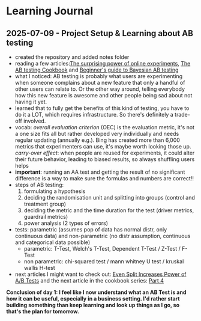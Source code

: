 # Learning Journal

## 2025-07-09 - Project Setup & Learning about AB testing

- created the repository and added notes folder
- reading a few articles:[The surprising power of online experiments](https://hbr.org/2017/09/the-surprising-power-of-online-experiments), [The AB testing Cookbook](https://medium.com/@ibtesamahmex/the-ab-testing-cookbook-d98edb997db7) and [Beginner's guide to Bayesian AB testing](https://medium.com/@ibtesamahmex/beginners-guide-to-bayesian-ab-testing-22f40988d5e6)
- what I noticed: AB testing is probably what users are experimenting when someone complains about a new feature that only a handful of other users can relate to. Or the other way around, telling everybody how this new feature is awesome and other people being sad about not having it yet. 
- learned that to fully get the benefits of this kind of testing, you have to do it a LOT, which requires infrastructure. So there's definitely a trade-off involved.
- vocab: 
        *overall evaluation criterion* (OEC) is the evaluation metric, it's not a one size fits all but rather developed very individually and needs regular updating (annually e.g.). Bing has created more than 6,000 metrics that experimenters can use, it's maybe worth looking those up.
        *carry-over effect*: when people are reused for experiments, it could alter their future behavior, leading to biased results, so always shuffling users helps
- **important**: running an AA test and getting the result of no significant difference is a way to make sure the formulas and numbers are correct!! 
- steps of AB testing:
    1. formulating a hypothesis
    2. deciding the randomisation unit and splitting into groups (control and treatment group)
    3. deciding the metric and the time duration for the test (driver metrics, guardrail metrics)
    4. power analysis (2 types of errors)
- tests: parametric (assumes pop of data has normal distr, only continuous data) and non-parametric (no distr assumption, continuous and categorical data possible)
    - parametric: T-Test, Welch's T-Test, Dependent T-Test / Z-Test / F-Test
    - non parametric: chi-squared test / mann whitney U test / kruskal wallis H-test
- next articles I might want to check out: [Even Split Increases Power of A/B Tests](https://towardsdatascience.com/even-split-increases-power-of-a-b-tests-7cc2b8cb182a/) and the next article in the cookbook series: [Part 4](https://medium.com/@ibtesamahmex/the-ab-testing-cookbook-part-4-a0243c6ad5e6)

**Conclusion of day 1: I feel like I now understand what an AB Test is and how it can be useful, especially in a business setting. I'd rather start building something than keep learning and look up things as I go, so that's the plan for tomorrow.**

